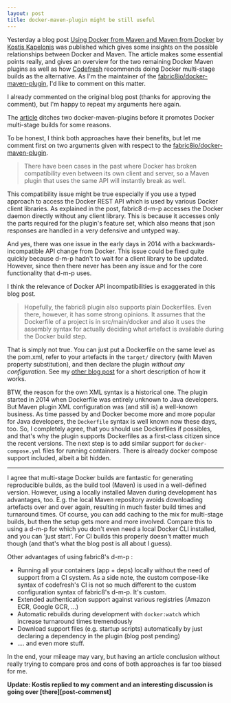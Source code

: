 ```yaml
---
layout: post
title: docker-maven-plugin might be still useful
---
```

Yesterday a blog post [Using Docker from Maven and Maven from Docker][post] by [Kostis Kapelonis][kostis] was published which gives some insights on the possible relationships between Docker and Maven.
The article makes some essential points really, and gives an overview for the two remaining Docker Maven plugins as well as how [Codefresh](https://codefresh.io/) recommends doing Docker multi-stage builds as the alternative.
As I'm the maintainer of the [fabric8io/docker-maven-plugin][dmp], I'd like to comment on this matter.

I already commented on the original blog post (thanks for approving the comment), but I'm happy to repeat my arguments
here again.
<!-- more -->

The [article][post] ditches two docker-maven-plugins before it promotes Docker multi-stage builds for some reasons.

To be honest, I think both approaches have their benefits, but let me comment first on two arguments given with respect to the [fabric8io/docker-maven-plugin][dmp-git].

> There have been cases in the past where Docker has broken compatibility even between its own client and server, so a Maven plugin that uses the same API will instantly break as well.

This compatibility issue might be true especially if you use a typed approach to access the Docker REST API which is used by various Docker client libraries. As explained in the post, fabric8 d-m-p accesses the Docker daemon directly without any client library. This is because it accesses only the parts required for the plugin's feature set, which also means that json responses are handled in a very defensive and untyped way.

And yes, there was one issue in the early days in 2014 with a backwards-incompatible API change from Docker. This issue could be fixed quite quickly because d-m-p hadn't to wait for a client library to be updated. However, since then there never has been any issue and for the core functionality that d-m-p uses.

I think the relevance of Docker API incompatibilities is exaggerated in this blog post.

> Hopefully, the fabric8 plugin also supports plain Dockerfiles. Even there, however, it has some strong opinions. It assumes that the Dockerfile of a project is in src/main/docker and also it uses the assembly syntax for actually deciding what artefact is available during the Docker build step.

That is simply not true. You can just put a Dockerfile on the same level as the pom.xml, refer to your artefacts in the `target/` directory (with Maven property substitution), and then declare the plugin *without any configuration*.
See my [other blog post](https://ro14nd.de/simple-dockerfile-mode-dmp) for a short description of how it works.

BTW, the reason for the own XML syntax is a historical one. The plugin started in 2014 when Dockerfile was entirely unknown to Java developers. But Maven plugin XML configuration was (and still is) a well-known business. As time passed by and Docker become more and more popular for Java developers, the `Dockerfile` syntax is well known now these days, too. So, I completely agree, that you should use Dockerfiles if possibles, and that's why the plugin supports Dockerfiles as a first-class citizen since the recent versions. The next step is to add similar support for `docker-compose.yml` files for running containers. There is already docker compose support included, albeit a bit hidden.

-----

I agree that multi-stage Docker builds are fantastic for generating reproducible builds, as the build tool (Maven) is used in a well-defined version. However, using a locally installed Maven during development has advantages, too. E.g. the local Maven repository avoids downloading artefacts over and over again, resulting in much faster build times and turnaround times. Of course, you can add caching to the mix for multi-stage builds, but then the setup gets more and more involved. Compare this to using a d-m-p for which you don't even need a local Docker CLI installed, and you can 'just start'. For CI builds this properly doesn't matter much though (and that's what the blog post is all about I guess).

Other advantages of using fabric8's d-m-p :

* Running all your containers (app + deps) locally without the need of support from a CI system. As a side note, the custom compose-like syntax of codefresh's CI is not so much different to the custom configuration syntax of fabric8's d-m-p. It's custom.
* Extended authentication support against various registries (Amazon ECR, Google GCR, ...)
* Automatic rebuilds during development with `docker:watch` which increase turnaround times tremendously
* Download support files (e.g. startup scripts) automatically by just declaring a dependency in the plugin (blog post pending)
* .... and even more stuff.

In the end, your mileage may vary, but having an article conclusion without really trying to compare pros and cons of both approaches is far too biased for me.

**Update: Kostis replied to my comment and an interesting discussion is going over [there][post-commenst]**

[post]: https://codefresh.io/howtos/using-docker-maven-maven-docker/
[kostis]: https://twitter.com/codepipes
[dmp]: https://dmp.fabric8.io/
[dmp-git]: https://github.com/fabric8io/docker-maven-plugin
[post-comment]: https://codefresh.io/howtos/using-docker-maven-maven-docker/#comment-159
